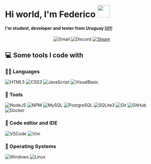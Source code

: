 <h1>Hi world, I'm Federico <img src="https://emojis.slackmojis.com/emojis/images/1547582922/5197/party_blob.gif?1547582922" width="40"/></h1>
<h4>I'm student, developer and tester from Uruguay 🇺🇾️</h4>
<p align="center">
    <!-- <a href="https://twitter.com/FedeCoelhoV" target="blank"><img alt="Twitter" src="https://img.shields.io/badge/-@FedeCoelhoV-1DA1F2?style=flat-square&logo=twitter&logoColor=white"/></a> -->
    <img alt="Gmail" src="https://img.shields.io/badge/-fcoelhovazquez@gmail.com-D14836?style=for-the-badge&logo=gmail&logoColor=white"/>
    <img alt="Discord" src="https://img.shields.io/badge/-Santer%233478-7289DA?style=for-the-badge&logo=discord&logoColor=white"/>
    <a href="https://steamcommunity.com/id/SanterZ/" target="blank"><img alt="Steam" src="https://img.shields.io/badge/-SanterZ-000000?style=for-the-badge&logo=steam&logoColor=white"/></a>
</p>

<h2>💻 Some tools I code with</h2>
    <h3>👨‍💻 Languages</h3>
    <p>
        <img alt="HTML5" src="https://img.shields.io/badge/-HTML5-E34F26?style=for-the-badge&logo=html5&logoColor=white"/>
        <img alt="CSS3" src="https://img.shields.io/badge/-CSS3-1572B6?style=for-the-badge&logo=css3&logoColor=white"/>
        <img alt="JavaScript" src="https://img.shields.io/badge/-JavaScript-F7DF1E?style=for-the-badge&logo=javascript&logoColor=black"/>
        <!-- <img alt="PHP" src="https://img.shields.io/badge/-PHP-777BB4?style=flat&logo=php&logoColor=white" -->
        <img alt="VisualBasic" src="https://img.shields.io/badge/-Visual%20Basic-512BD4?style=for-the-badge&logo=visualbasic&logoColor=white"/>
    </p>
    <h3>🧰 Tools</h3>
    <p>
        <img alt="NodeJS" src="https://img.shields.io/badge/-NodeJS-339933?style=for-the-badge&logo=node.js&logoColor=white"/>
        <img alt="NPM" src="https://img.shields.io/badge/-NPM-CB3837?style=for-the-badge&logo=NPM&logoColor=white"/>
        <img alt="MySQL" src="https://img.shields.io/badge/-MySQL-4479A1?style=for-the-badge&logo=mysql&logoColor=white"/>
        <img alt="PostgreSQL" src="https://img.shields.io/badge/-PostgreSQL-4169E1?style=for-the-badge&logo=postgresql&logoColor=white"/>
        <img alt="SQLite3" src="https://img.shields.io/badge/-SQLite-003B57?style=for-the-badge&logo=sqlite&logoColor=white"/>
        <img alt="Git" src="https://img.shields.io/badge/-Git-F05032?style=for-the-badge&logo=git&logoColor=white"/>
        <img alt="GitHub" src="https://img.shields.io/badge/-GitHub-181717?style=for-the-badge&logo=github&logoColor=white"/>
        <img alt="Docker" src="https://img.shields.io/badge/-Docker-2496ED?style=for-the-badge&logo=docker&logoColor=white"/>
    </p>
    <h3>📝 Code editor and IDE</h3>
    <p>
        <img alt="VSCode" src="https://img.shields.io/badge/-Visual%20Studio%20Code-007ACC?style=for-the-badge&logo=visualstudiocode&logoColor=white"/>
        <img alt="Vim" src="https://img.shields.io/badge/-Vim-019733?style=for-the-badge&logo=vim&logoColor=white"/>
    </p>
    <h3>💽 Operating Systems</h3>
    <p>
        <img alt="Windows" src="https://img.shields.io/badge/-Windows-0078D4?style=for-the-badge&logo=windows&logoColor=white"/>
        <img alt="Linux" src="https://img.shields.io/badge/-Linux-FCC624?style=for-the-badge&logo=linux&logoColor=black"/>
    </p>

<!--
**FedeZet/FedeZet** is a ✨ _special_ ✨ repository because its `README.md` (this file) appears on your GitHub profile.

Here are some ideas to get you started:

- 🔭 I’m currently working on ...
- 🌱 I’m currently learning ...
- 👯 I’m looking to collaborate on ...
- 🤔 I’m looking for help with ...
- 💬 Ask me about ...
- 📫 How to reach me: ...
- 😄 Pronouns: ...
- ⚡ Fun fact: ...

<details>
    <summary><b>🏆 Achievements</b></summary>
    <table>
        <thead align="center">
            <tr border: none;>
                <td><b>🎉 Events</b></td>
                <td><b>📦 Projects</b></td>
                <td><b>🏅 Places</b></td>
            </tr>
        </thead>
        <tbody>
            <tr>
                <td><b>Name Events</b></td>
                <td><a href="URL"><b>Name Project</b></a></td>
                <td><b>Place</b></td>
            </tr>
            <tr>
                <td><b>Name Events</b></td>
                <td><a href="URL"><b>Name Project</b></a></td>
                <td><b>Place</b></td>
            </tr>
        </tbody>
    </table>
</details>

<details>
    <summary><b>🏆 Open Source Projects</b></summary>
    <br />
    <table>
        <thead align="center">
            <tr border: none;>
                <td><b>🎁 Projects</b></td>
                <td><b>⭐ Stars</b></td>
                <td><b>📚 Forks</b></td>
                <td><b>🛎 Issues</b></td>
                <td><b>📬 Pull Requests</b></td>
            </tr>
        </thead>
        <tbody>
            <tr>
                <td><a href="URL"><img alt="Projects" src= "https://img.shields.io/badge/-NameProject-000000?style=flat&logo=github"/></a></td>
                <td><img alt="Stars" src="https://img.shields.io/github/stars/fedezet/name-project?style=flat&logo=github"/></td>
                <td><img alt="Forks" src="https://img.shields.io/github/forks/fedezet/name-project?style=flat&logo=github"/></td>
                <td><img alt="Issues" src="https://img.shields.io/github/issues/fedezet/name-project?style=flat&logo=github"/></td>
                <td><img alt="PullRequest" src="https://img.shields.io/github/issues-pr/fedezet/name-project?style=flat&logo=github"/></td>
            </tr>
            <tr>
                <td><a href="URL"><img alt="Projects" src= "https://img.shields.io/badge/-NameProject-000000?style=flat&logo=github"/></a></td>
                <td><img alt="Stars" src="https://img.shields.io/github/stars/fedezet/name-project?style=flat&logo=github"/></td>
                <td><img alt="Forks" src="https://img.shields.io/github/forks/fedezet/name-project?style=flat&logo=github"/></td>
                <td><img alt="Issues" src="https://img.shields.io/github/issues/fedezet/name-project?style=flat&logo=github"/></td>
                <td><img alt="PullRequest" src="https://img.shields.io/github/issues-pr/fedezet/name-project?style=flat&logo=github"/></td>
            </tr>
        </tbody>
    </table>
</details>

    -->
